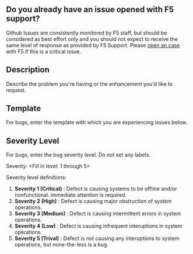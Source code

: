 ## Do you already have an issue opened with F5 support?
Github Issues are consistently monitored by F5 staff, but should be considered as best effort only and you should not expect to receive the same level of response as provided by F5 Support. Please [open an case](https://support.f5.com/csp/article/K2633) with F5 if this is a critical issue.

## Description
Describe the problem you're having or the enhancement you'd like to request.



## Template
For bugs, enter the template with which you are experiencing issues below.


## Severity Level
For bugs, enter the bug severity level. Do not set any labels.

Severity: <Fill in level: 1 through 5>

Severity level definitions:
 1. **Severity 1 (Critical)** : Defect is causing systems to be offline and/or nonfunctional. immediate attention is required.
 2. **Severity 2 (High)** : Defect is causing major obstruction of system operations.
 3. **Severity 3 (Medium)** : Defect is causing intermittent errors in system operations.
 4. **Severity 4 (Low)** : Defect is causing infrequent interuptions in system operations.
 5. **Severity 5 (Trival)** : Defect is not causing any interuptions to system operations, but none-the-less is a bug.
